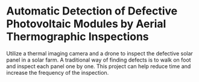 # Automatic Detection of Defective Photovoltaic Modules by Aerial Thermographic Inspections
Utilize a thermal imaging camera and a drone to inspect the defective solar panel in a solar farm. A traditional way of finding defects is to walk on foot and inspect each panel one by one. This project can help reduce time and increase the frequency of the inspection. 
